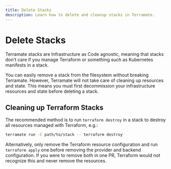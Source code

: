 ```yaml
---
title: Delete Stacks
description: Learn how to delete and cleanup stacks in Terramate.
---
```


# Delete Stacks

Terramate stacks are Infrastructure as Code agnostic, meaning that stacks don't care if you manage Terraform or
something such as Kubernetes manifests in a stack.

You can easily remove a stack from the filesystem without breaking Terramate. However, Terramate will not take care of cleaning up resources and state.
This means you must first decommission your infrastructure resources and state before deleting a stack.

## Cleaning up Terraform Stacks

The recommended method is to run `terraform destroy` in a stack to destroy all resources managed with Terraform, e.g.:

```sh
terramate run -C path/to/stack -- terraform destroy
```

Alternatively, only remove the Terraform resource configuration and run `terraform apply` one before removing the provider
and backend configuration. If you were to remove both in one PR, Terraform would not recognize this and never remove the resources.
